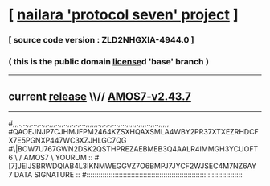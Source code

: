 
# [ [nailara 'protocol seven' project](http://nailara.network/) ]

### [ source code version : ZLD2NHGXIA-4944.0 ]

### ( this is the public domain [license](../license)d 'base' branch )
---
## current [release](https://github.com/nailara-technologies/protocol-7/releases) \\\\// [AMOS7-v2.43.7](https://github.com/nailara-technologies/protocol-7/releases/tag/AMOS7-v2.43.7)
---

#,,,.,..,,...,..,,.,,,..,,..,,.,.,...,,,,,,.,,.,.,...,...,,,,,.,,,,..,,..,,,,,
#QAOEJNJP7CJHMJFPM2464KZSXHQAXSMLA4WBY2PR37XTXEZRHDCFX7E5PGNXP447WC3XZJHLGC7QG
#\\\|BOW7U767GWN2DSK2QSTHPREZAEBMEB3Q4AALR4IMMGH3YCUOFT6 \ / AMOS7 \ YOURUM ::
#\[7]JEIJSBRWDQIAB4L3IKNMWEGGVZ7O6BMPJ7JYCF2WJSEC4M7NZ6AY 7  DATA SIGNATURE ::
#:::::::::::::::::::::::::::::::::::::::::::::::::::::::::::::::::::::::::::::
